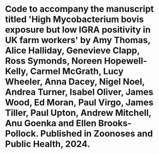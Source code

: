 # Code to accompany the manuscript titled 'High Mycobacterium bovis exposure but low IGRA positivity in UK farm workers' by Amy Thomas, Alice Halliday, Genevieve Clapp, Ross Symonds, Noreen Hopewell-Kelly, Carmel McGrath, Lucy Wheeler, Anna Dacey, Nigel Noel, Andrea Turner, Isabel Oliver, James Wood, Ed Moran, Paul Virgo, James Tiller, Paul Upton, Andrew Mitchell, Anu Goenka and Ellen Brooks-Pollock. Published in Zoonoses and Public Health, 2024.
